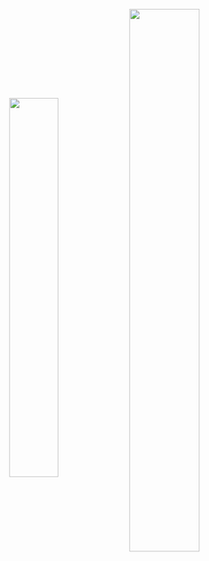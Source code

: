 
<p align="center">
<img align="center" width="41.8%" src="https://github-readme-stats.vercel.app/api/top-langs/?username=dmrasf&hide_langs_below=0&theme=default&line_height=27&layout=compact&theme=gruvbox" />
<img align="center" width="50%" src="https://github-readme-stats.vercel.app/api?username=dmrasf&show_icons=true" />
</p> 
